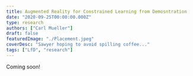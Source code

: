 ```yaml
---
title: Augmented Reality for Constrained Learning from Demosntration
date: "2020-09-25T00:00:00.000Z"
type: research
authors: ["Carl Mueller"]
draft: false
featuredImage: "./Placement.jpeg"
coverDesc: "Sawyer hoping to avoid spilling coffee..."
tags: ["LfD", "research"]
---
```


Coming soon!